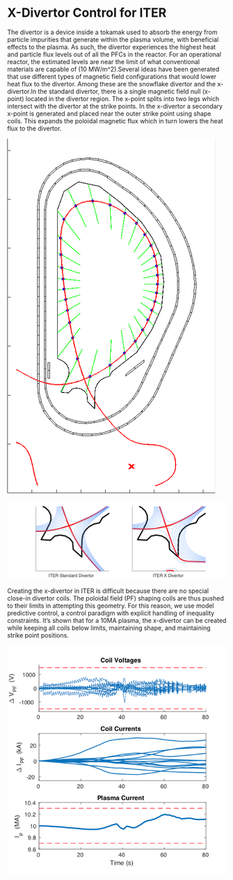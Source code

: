# X-Divertor Control for ITER

The divertor is a device inside a tokamak used to absorb the energy from particle impurities that generate within the plasma volume, with beneficial effects to the plasma. As such, the divertor experiences the highest heat and particle flux levels out of all the PFCs in the reactor. For an operational reactor, the estimated levels are near the limit of what conventional materials are capable of (10 MW/m^2).Several ideas have been generated that use different types of magnetic field configurations that would lower heat flux to the divertor. Among these are the snowflake divertor and the x-divertor.In the standard divertor, there is a single magnetic field null (x-point) located in the divertor region. The x-point splits into two legs which intersect with the divertor at the strike points. In the x-divertor a secondary x-point is generated and placed near the outer strike point using shape coils. This expands the poloidal magnetic flux which in turn lowers the heat flux to the divertor.

![](../images/x_divertor_1.gif)

![](../images/x_divertor_2.png)

Creating the x-divertor in ITER is difficult because there are no special close-in divertor coils. The poloidal field (PF) shaping coils are thus pushed to their limits in attempting this geometry. For this reason, we use model predictive control, a control paradigm with explicit handling of inequality constraints. It’s shown that for a 10MA plasma, the x-divertor can be created while keeping all coils below limits, maintaining shape, and maintaining strike point positions.

![](../images/x_divertor_3.png)
